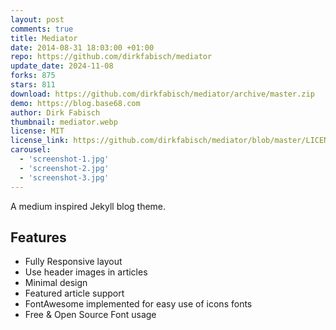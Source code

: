 ```yaml
---
layout: post
comments: true
title: Mediator
date: 2014-08-31 18:03:00 +01:00
repo: https://github.com/dirkfabisch/mediator
update_date: 2024-11-08
forks: 875
stars: 811
download: https://github.com/dirkfabisch/mediator/archive/master.zip
demo: https://blog.base68.com
author: Dirk Fabisch
thumbnail: mediator.webp
license: MIT
license_link: https://github.com/dirkfabisch/mediator/blob/master/LICENCE
carousel:
  - 'screenshot-1.jpg'
  - 'screenshot-2.jpg'
  - 'screenshot-3.jpg'
---
```


A medium inspired Jekyll blog theme.

## Features

* Fully Responsive layout
* Use header images in articles
* Minimal design
* Featured article support
* FontAwesome implemented for easy use of icons fonts
* Free & Open Source Font usage

